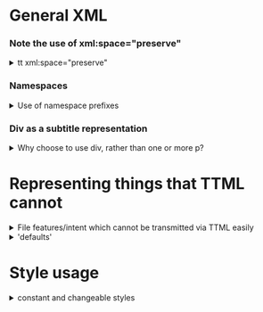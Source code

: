# General XML

### Note the use of xml:space="preserve"

<details><summary>tt xml:space="preserve"</summary>

This is essential because to represent existing formats well, we MUST preserve spaces in the subtitle.  Hence ALL whitespace inside every `<p>` is intended for display.

Although `xml:space="normal"` Seems to resolve the issue of prettifying `<p>`, in actuality a prettified `<p>` with xml:space="normal" does not display boxing correctly (because and CRs in the XML are collapsed to a single space, and this space can fall outside of the boxed `<span>` element, so causing an unboxed space in the output between spans).

It is irrelevant for the rest of the file, and hence we state it as an attribute of the tt element, and allow it to apply to the whole file.

The result of specifying `xml:space="preserve"` is that IF a `<p>` gets prettified somehow (e.g. manual edit, or XML processor which does not understand this constraint), subtitles WILL present badly.  But this should be obvious for every subtitle and so easily picked up in process qualification.

examples:

In order to display well, a p cannot contain any space outside of span elements, e.g.:
```
<div xml:id="5" region="R0" begin="01:00:24.240" end="01:00:28.240" style="dp_al_start">
  <p style="p_font2"><span>two lines</span></p>
  <p style="p_font2"><span>left bottom</span></p>
</div>
```

The below will display with all the extra spacing and CRs disturbing the line positions:

*** NOTE: Bad Formatting example - do not copy! ***

```
<div xml:id="5" region="R0" begin="01:00:24.240" end="01:00:28.240" style="dp_al_start">
  <p style="p_font2">
    <span>two lines</span>
  </p>
  <p style="p_font2">
    <span>left bottom</span>
  </p>
</div>
```

Spacing before and after p elements will not compromise presentation.
</details>

### Namespaces
  
<details><summary>Use of namespace prefixes</summary>
    
Namespace prefix processing is a large and unnecessary overhead when using common simple XML parsers.  By enforcing namespace prefixes, and a fixed set of namespaces, we simplify the parsing significantly.

If you have an XML processor which does not retain the define XML Namespace prefixes, please normalise the file afterwards to restore them.
    
</details>

### Div as a subtitle representation
  
<details><summary>Why choose to use div, rather than one or more p?</summary>

  Imsc-Rosetta has it's main target as translation subtitling, and as such should be able to represent all the common presentations of translation subtitles.
  
  By adopting div as the 'subtitle' element, we impose a stringent structure of one 'page' per timed presentation, quite similar to an ISD (the result of parsing a TTML for presentation).  By limiting `begin` and `end` to be on div, and imposing non-overlap, timing parsing becomes trivial.  By imposing that a div must contain zero or more p only (plus a non-display metadata element if required), and that p must contain zero or more span elements, and text must be wrapped in span, parsing the structure is far simpler than allowing the variety of constructs that TTML (and IMSC) allows.
  
  This CAN be done by using a single `<p>` per subtitle, but that removes the ability to use both left and right alignment in a subtitle, which is a feature of existing line based subtitle formats. 
  
  We are not trying to be compatible with multiple forms of imsc - we are specifically making a version which has a very restricted form, but is fully IMSC compliant. 
    
</details>

# Representing things that TTML cannot

<details><summary>File features/intent which cannot be transmitted via TTML easily</summary>

  The use of TTML makes the representation of some features of existing files difficult.
  
  One example of this is background color, and it's use to color outlines.
  
  In TTML, you can't easily represent a background color intent without explicitly qualifying it's use.  e.g. you can have a colored box by setting backgroundColor on span, but if you want it to apply to outline, then you have to 'say' this completely differently.  And if the original file did not explicitly state outline or boxing, you can't state a TTML background color without guessing at it's purpose.
  
  Hence we end up with use of known style names which represent concepts rather than actual styles.  e.g.:
  
  `<style xml:id="ds_nonered"/>`
  
  has no style associated with it, and yet imparts meaning to the file.  (the meaning being that if a span with this style name attached was to be subsequently boxed, it should have a red background).
  
  This concept is a major difference between Imsc-Rosetta and previous TTML profiles - we don't ONLY represent a file to produce a particular visual output, but rather attempt to retain the intent of the original file, or to capture intent when preparing a file, such that it could subsequently be used to convert TO an older existing form.
  
  *Note: this also means that these 'features' will get lost if the files is interpreted as 'normal' ttml, and then re-created from raw data.*
      
</details>

<details><summary>'defaults'</summary>

  Certain of the styles in Imsc-Rosetta are defined to be always present.
  
  These include _r_default, _d_default
  
  Specifically these can carry some information about how the file is intended to be manipulated.  _r_default carries the origin and extent of a 'default' region, as well as fontSize (in rh) and lineHeight.  These values are specifically to help any processor calculate line quantization (i.e. know WHERE lines are intended to be positioned on the screen).  Specifically, round(regionHeight/fontSize*lineHeight) should be used as a count of viable positions, and this value used to generate viable regions if moving subtitles vertically.  Quantization of line positions is used to keep the number of regions in control.  Rounding of region extent and origin to 0.1% should be enough to avoid ending up with too many regions.
  
  Note that line quantization does NOT mean that you must use the default fontSize, it merely means that we can know where regions should be put.  The actual fontSize can be modified by use of p_font1 and p_font2, where an Imsc-Rosetta writer can change the fontSize (as a percentage of the default).
      
</details>


# Style usage

<details><summary>constant and changeable styles</summary>

  In Imsc-Rosetta, ALL style is referenced.  i.e. attributes from the tts: namespace may ONLY be on a style element containing a xml:id from the list of style names allowed in Imsc-Rosetta, and style elements are only allowed as children of styling.  By having tightly specified style naming and usage, Imsc-Rosetta files may be parsed by simple parsers without complex style processing normally associated with TTML.
  
  In Imsc-Rosetta, certain named style content is constant - i.e. you may not change it.
  
  These include d_default, r_default, s_italic, s_bold, s_underline, ds_al_start, ds_al_end, d_forced
  
  Other named styles may be changed by the file writer.
  
  These include _d_default _r_default, p_font1, p_font2, s_fg_xxxx, dp_boxedxxxx, dp_ghostboxedxxxx, dp_outlinexxxx, dp_dropxxxx
  
  _r_quantisationregion is used to define the default subtitle area, and line quantisation.  (e.g. a height of 80%, fontSize of 0.5666rh, lineHeight of 125%, when combined hints to 12 'rows', or 11 positions which a region edge could adopt).
  
  _r_default is used to define the actual base font size.

  p_font1 and p_font2 can be used to select a font family, size, and lineHeight, for use with up to two fonts on a line by line basis.
  
  Styles which include color may be changed to remap color only.  However, be aware that many parsers will ignore the content, and rely solely on the name.  (i.e. don't remap red to blue, and expect the mapping to occur on a teletext output.).  Remapping of colors is intended for subtle changes where the Imsc-Rosetta file may be parsed directly by a fully IMSC compliant parser - e.g. to reduce full white intensity, or use a slightly different shade of yellow.
   
  The intent here is, as always, to simplify parsing, and remove ambiguity, whilst maintaining full IMSC compatibility.
  
  Some style is still complex (mainly around background color, because of the way it is specified in TTML), but most style is simple.

</details>

